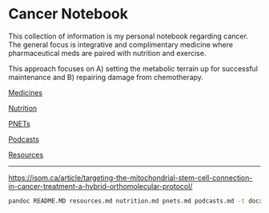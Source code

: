 # Cancer Notebook

This collection of information is my personal notebook regarding cancer.  The general focus is integrative and complimentary medicine where pharmaceutical meds are paired with nutrition and exercise.

This approach focuses on A) setting the metabolic terrain up for successful maintenance and B) repairing damage from chemotherapy.

[Medicines](meds.md)

[Nutrition](nutrition.md)

[PNETs](pnets.md)

[Podcasts](podcasts.md)

[Resources](resources.md)

***

<https://isom.ca/article/targeting-the-mitochondrial-stem-cell-connection-in-cancer-treatment-a-hybrid-orthomolecular-protocol/>

```bash
pandoc README.MD resources.md nutrition.md pnets.md podcasts.md -t docx -o cancer_notebook.docx
```
